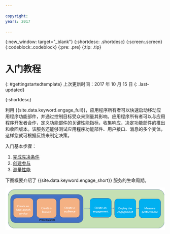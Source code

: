 ```yaml
---

copyright:
years: 2017

---
```


{:new_window: target="_blank"}
{:shortdesc: .shortdesc}
{:screen:.screen}
{:codeblock:.codeblock}
{:pre: .pre}
{:tip: .tip}

# 入门教程
{: #gettingstartedtemplate}
上次更新时间：2017 年 10 月 15 日
{: .last-updated}

{:shortdesc}


利用 {{site.data.keyword.engage_full}}，应用程序所有者可以快速启动移动应用程序功能部件，并通过控制目标受众来测量其影响。应用程序所有者可以与应用程序开发者合作，定义功能部件的关键性能指标，收集响应，决定功能部件的推出和收回版本。该服务还能够测试应用程序功能部件、用户接口、消息的多个变体，这样您就可根据反馈来制定决策。


入门基本步骤：

1. [完成先决条件](/docs/services/app-launch/app_prerequisites.html)
1. [创建参与](/docs/services/app-launch/app_feature_toggle.html)
2. [测量性能](/docs/services/app-launch/app_measure_performance.html)


下图概要介绍了 {{site.data.keyword.engage_short}} 服务的生命周期。

![感知参与概述](images/applaunch_overview.gif)


  












